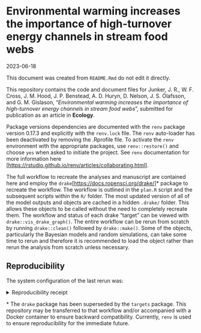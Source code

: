 Environmental warming increases the importance of high-turnover energy
channels in stream food webs
================
2023-06-18

This document was created from `README.Rmd` do not edit it directly.

This repository contains the code and document files for Junker, J. R.,
W. F. Cross, J. M. Hood, J. P. Benstead, A. D. Huryn, D. Nelson, J. S.
Ólafsson, and G. M. Gíslason, “*Environmental warming increases the
importance of high-turnover energy channels in stream food webs*”,
submitted for publication as an article in **Ecology**.

Package versions dependencies are documented with the `renv` package
version 0.17.3 and explicitly with the `renv.lock` file. The `renv`
auto-loader has been deactivated by removing the .Rprofile file. To
activate the `renv` environment with the appropriate packages, use
`renv::restore()` and choose `yes` when asked to initiate the project.
See `renv` documentation for more information here
\[<https://rstudio.github.io/renv/articles/collaborating.html>\].

The full workflow to recreate the analyses and manuscript are contained
here and employ the `drake`\[<https://docs.ropensci.org/drake/>\]\*
package to recreate the workflow. The workflow is outlined in the
`plan.R` script and the subsequent scripts within the `R/` folder. The
most updated version of all of the model outputs and objects are cached
in a hidden `.drake/` folder. This allows these objects to be called
without the need to completely recreate them. The workflow and status of
each drake “target” can be viewed with `drake::vis_drake_graph()`. The
entire workflow can be rerun from scratch by running `drake::clean()`
followed by `drake::make()`. Some of the objects, particularly the
Bayesian models and random simulations, can take some time to rerun and
therefore it is recommended to load the object rather than rerun the
analysis from scratch unless necessary.

## Reproducibility

The system configuration of the last rerun was:

<details>
<summary>
Reproducibility receipt
</summary>

``` r
## datetime
Sys.time()
```

    ## [1] "2023-06-18 14:26:27 CDT"

``` r
## repository
capture.output(if(requireNamespace('git2r', quietly = TRUE)) {
  git2r::repository()
} else {
  c(
    system2("git", args = c("log", "--name-status", "-1"), stdout = TRUE),
    system2("git", args = c("remote", "-v"), stdout = TRUE)
  )
})[-1]# [-1] to remove local file structure
```

    ## [1] "Remote:   clean-project @ clean-project (git@github.com:jimjunker1/Junker_temperature-energy-flux.git)"    
    ## [2] "Head:     [3667b80] 2023-06-06: first round of changes to revision #1 with additional discussion paragraph"

``` r
## session info
sessionInfo()
```

    ## R version 4.2.3 (2023-03-15 ucrt)
    ## Platform: x86_64-w64-mingw32/x64 (64-bit)
    ## Running under: Windows 10 x64 (build 19045)
    ## 
    ## Matrix products: default
    ## 
    ## locale:
    ## [1] LC_COLLATE=English_United States.utf8 
    ## [2] LC_CTYPE=English_United States.utf8   
    ## [3] LC_MONETARY=English_United States.utf8
    ## [4] LC_NUMERIC=C                          
    ## [5] LC_TIME=English_United States.utf8    
    ## 
    ## attached base packages:
    ##  [1] parallel  stats4    grid      stats     graphics  grDevices datasets 
    ##  [8] utils     methods   base     
    ## 
    ## other attached packages:
    ##  [1] rmarkdown_2.21           knitr_1.42               junkR_0.2.0             
    ##  [4] emmeans_1.8.6            rsample_1.1.1            RInSp_1.2.5             
    ##  [7] hillR_0.5.1              tidybayes_3.0.4          brms_2.19.0             
    ## [10] Rcpp_1.0.10              rstan_2.26.13            StanHeaders_2.26.13     
    ## [13] rriskDistributions_2.1.2 cowplot_1.1.1            magick_2.7.4            
    ## [16] ggraph_2.1.0             igraph_1.4.2             betareg_3.1-4           
    ## [19] ggpubr_0.6.0             ggeffects_1.2.3          ggthemes_4.2.4          
    ## [22] bbmle_1.0.25             broom_1.0.4              viridis_0.6.3           
    ## [25] viridisLite_0.4.1        here_1.0.1               MuMIn_1.47.5            
    ## [28] ggridges_0.5.4           gridExtra_2.3            TTR_0.24.3              
    ## [31] httr_1.4.5               chron_2.3-61             tictoc_1.2              
    ## [34] dflow_0.0.0.9000         fuzzySim_4.9.9           moments_0.14.1          
    ## [37] fnmate_0.0.5             furrr_0.3.1              future_1.32.0           
    ## [40] lubridate_1.9.2          forcats_1.0.0            stringr_1.5.0           
    ## [43] dplyr_1.1.1              purrr_1.0.1              readr_2.1.4             
    ## [46] tidyr_1.3.0              tibble_3.2.1             ggplot2_3.4.2           
    ## [49] tidyverse_2.0.0          plyr_1.8.8               RCurl_1.98-1.12         
    ## [52] rlist_0.4.6.2            gtools_3.9.4             data.table_1.14.8       
    ## [55] drake_7.13.5             dotenv_1.0.3             conflicted_1.2.0        
    ## [58] pacman_0.5.1            
    ## 
    ## loaded via a namespace (and not attached):
    ##   [1] estimability_1.4.1   msm_1.7              coda_0.19-4         
    ##   [4] dygraphs_1.1.1.6     inline_0.3.19        generics_0.1.3      
    ##   [7] callr_3.7.3          terra_1.7-29         usethis_2.1.6       
    ##  [10] tzdb_0.3.0           base64url_1.4        xml2_1.3.3          
    ##  [13] httpuv_1.6.9         xfun_0.38            rethinking_2.31     
    ##  [16] hms_1.1.3            ggdist_3.3.0         bayesplot_1.10.0    
    ##  [19] evaluate_0.20        promises_1.2.0.1     fansi_1.0.4         
    ##  [22] progress_1.2.2       DBI_1.1.3            htmlwidgets_1.6.2   
    ##  [25] tensorA_0.36.2       ellipsis_0.3.2       crosstalk_1.2.0     
    ##  [28] backports_1.4.1      V8_4.3.0             permute_0.9-7       
    ##  [31] markdown_1.6         RcppParallel_5.1.7   vctrs_0.6.1         
    ##  [34] cmdstanr_0.5.2       remotes_2.4.2        abind_1.4-5         
    ##  [37] cachem_1.0.7         withr_2.5.0          ggforce_0.4.1       
    ##  [40] bdsmatrix_1.3-6      checkmate_2.1.0      vegan_2.6-4         
    ##  [43] xts_0.13.0           prettyunits_1.1.1    cluster_2.1.4       
    ##  [46] crayon_1.5.2         labeling_0.4.2       pkgconfig_2.0.3     
    ##  [49] tweenr_2.0.2         nlme_3.1-162         pkgload_1.3.2       
    ##  [52] nnet_7.3-18          devtools_2.4.5       rlang_1.1.0         
    ##  [55] globals_0.16.2       lifecycle_1.0.3      miniUI_0.1.1.1      
    ##  [58] colourpicker_1.2.0   sandwich_3.0-2       filelock_1.0.2      
    ##  [61] distributional_0.3.2 rprojroot_2.0.3      polyclip_1.10-4     
    ##  [64] matrixStats_0.63.0   lmtest_0.9-40        Matrix_1.5-4        
    ##  [67] loo_2.6.0            mc2d_0.1-22          carData_3.0-5       
    ##  [70] zoo_1.8-12           base64enc_0.1-3      processx_3.8.0      
    ##  [73] bitops_1.0-7         shape_1.4.6          parallelly_1.35.0   
    ##  [76] shinystan_2.6.0      rstatix_0.7.2        ggsignif_0.6.4      
    ##  [79] scales_1.2.1         memoise_2.0.1        magrittr_2.0.3      
    ##  [82] bibtex_0.5.1         threejs_0.3.3        compiler_4.2.3      
    ##  [85] RefManageR_1.4.0     rstantools_2.3.1     cli_3.6.1           
    ##  [88] urlchecker_1.0.1     listenv_0.9.0        ps_1.7.4            
    ##  [91] Brobdingnag_1.2-9    Formula_1.2-5        mgcv_1.8-42         
    ##  [94] MASS_7.3-58.3        tidyselect_1.2.0     stringi_1.7.12      
    ##  [97] highr_0.10           yaml_2.3.7           svUnit_1.0.6        
    ## [100] ggrepel_0.9.3        bridgesampling_1.1-2 tools_4.2.3         
    ## [103] timechange_0.2.0     rstudioapi_0.14      git2r_0.32.0        
    ## [106] posterior_1.4.1      farver_2.1.1         digest_0.6.31       
    ## [109] shiny_1.7.4          storr_1.2.5          egg_0.4.5           
    ## [112] car_3.1-2            later_1.3.0          modEvA_3.9.3        
    ## [115] colorspace_2.1-0     rvest_1.0.3          fs_1.6.1            
    ## [118] eha_2.10.3           splines_4.2.3        expm_0.999-7        
    ## [121] graphlayouts_1.0.0   renv_0.17.3          shinythemes_1.2.0   
    ## [124] flexmix_2.3-19       sessioninfo_1.2.2    xtable_1.8-4        
    ## [127] jsonlite_1.8.4       tidygraph_1.2.3      modeltools_0.2-23   
    ## [130] R6_2.5.1             profvis_0.3.7        pillar_1.9.0        
    ## [133] htmltools_0.5.5      mime_0.12            txtq_0.2.4          
    ## [136] glue_1.6.2           fastmap_1.1.1        DT_0.27             
    ## [139] codetools_0.2-19     pkgbuild_1.4.0       mvtnorm_1.1-3       
    ## [142] utf8_1.2.3           lattice_0.21-8       numDeriv_2016.8-1.1 
    ## [145] arrayhelpers_1.1-0   curl_5.0.0           shinyjs_2.1.0       
    ## [148] survival_3.5-5       munsell_0.5.0        reshape2_1.4.4      
    ## [151] gtable_0.3.3

</details>

\* The `drake` package has been superseded by the `targets` package.
This repository may be transferred to that workflow and/or accompanied
with a Docker container to ensure backward compatibility. Currently,
`renv` is used to ensure reproducibility for the immediate future.
